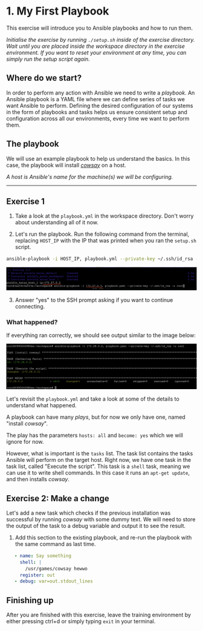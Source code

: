 # 1. My First Playbook

This exercise will introduce you to Ansible playbooks and how to run them.

*Initialise the exercise by running `./setup.sh` inside of the exercise directory. Wait until you are placed inside the workspace directory in the exercise environment. If you want to reset your environment at any time, you can simply run the setup script again.*

## Where do we start?

In order to perform any action with Ansible we need to write a *playbook*. An Ansible playbook is a YAML file where we can define series of tasks we want Ansible to perform. Defining the desired configuration of our systems in the form of playbooks and tasks helps us ensure consistent setup and configuration across all our environments, every time we want to perform them.

## The playbook

We will use an example playbook to help us understand the basics. In this case, the playbook will install [*cowsay*](https://pypi.org/project/*cowsay*/) on a host.

*A host is Ansible's name for the machine(s) we will be configuring.*

---

## Exercise 1

1. Take a look at the `playbook.yml` in the workspace directory. Don't worry about understanding all of it now.

2. Let's run the playbook. Run the following command from the terminal, replacing `HOST_IP` with the IP that was printed when you ran the `setup.sh` script.

``` bash
ansible-playbook -i HOST_IP, playbook.yml --private-key ~/.ssh/id_rsa -u root
```

![playbook run helper image](/.utils/assets/my-first-playbook_img_1.png)

3. Answer "yes" to the SSH prompt asking if you want to continue connecting.

### What happened?

If everything ran correctly, we should see output similar to the image below:

![playbook run output image](/.utils/assets/my-first-playbook_img_2.png)

Let's revisit the `playbook.yml` and take a look at some of the details to understand what happened.

A playbook can have many *plays*, but for now we only have one, named "install *cowsay*".

The play has the parameters `hosts: all` and `become: yes` which we will ignore for now.

However, what is important is the `tasks` list. The task list contains the tasks Ansible will perform on the target host. Right now, we have one task in the task list, called "Execute the script". This task is a `shell` task, meaning we can use it to write shell commands. In this case it runs an `apt-get update`, and then installs *cowsay*.

## Exercise 2: Make a change

Let's add a new task which checks if the previous installation was successful by running *cowsay* with some dummy text. We will need to store the output of the task to a debug variable and output it to see the result.

1. Add this section to the existing playbook, and re-run the playbook with the same command as last time.

 ```yaml
    - name: Say something
      shell: |
        /usr/games/cowsay hewwo
      register: out
    - debug: var=out.stdout_lines
```

## Finishing up

After you are finished with this exercise, leave the training environment by either pressing ctrl+d or simply typing `exit` in your terminal.
